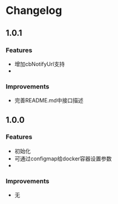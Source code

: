 Changelog
=========

1.0.1
-------------
### Features
* 增加cbNotifyUrl支持
* 
### Improvements
* 完善README.md中接口描述

1.0.0
-------------
### Features
* 初始化
* 可通过configmap给docker容器设置参数
* 
### Improvements
* 无
